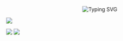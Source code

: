 
<div id="header" align="center">
  <img src="https://readme-typing-svg.herokuapp.com?font=Fira+Code&weight=600&size=40&pause=1000&color=000000&center=true&vCenter=true&random=false&width=900&height=70&lines=Hi+there%2C+I'm+RyanJoy!%F0%9F%91%8B" alt="Typing SVG" />
</div>

![](http://github-profile-summary-cards.vercel.app/api/cards/profile-details?username=get1024&theme=darcula)

![](http://github-profile-summary-cards.vercel.app/api/cards/most-commit-language?username=get1024&theme=darcula)
![](http://github-profile-summary-cards.vercel.app/api/cards/productive-time?username=get1024&theme=darcula&utcOffset=8)